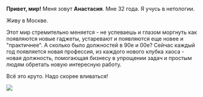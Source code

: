 **Привет, мир!**
Меня зовут __Анастасия__. Мне 32 года. Я учусь в нетологии.

Живу в Москве.

Этот мир стремительно меняется - не успеваешь и глазом моргнуть как появляются новые гаджеты, устаревают и появляются еще новее и "практичнее". А сколько было должностей в 90е и 00е? Сейчас каждый год появляется новая профессия, из каждого нового клубка хаоса - новая должность, помогающая бизнесу в упрощении задач и простым людям обретать новую интересную работу.

Всё это круто. Надо скорее вливаться!

<img src="/Users/nastya/Desktop/05ff293929e38a14973ba4cf1c59269d.jpg">
